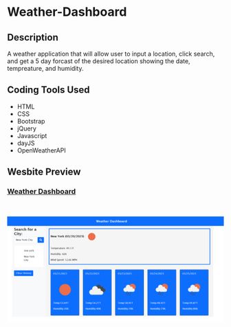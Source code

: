 # Weather-Dashboard

## Description

A weather application that will allow user to input a location, click search, and get a 5 day forcast of the desired location showing the date, tempreature, and humidity.

## Coding Tools Used 

* HTML
* CSS
* Bootstrap
* jQuery
* Javascript
* dayJS
* OpenWeatherAPI

## Wesbite Preview

### <ins>[Weather Dashboard](https://soumpholphakdy.github.io/Weather-Dashboard/)</ins>

<br>

![Preview of homepage](./assets/weather-dashboard.png)
